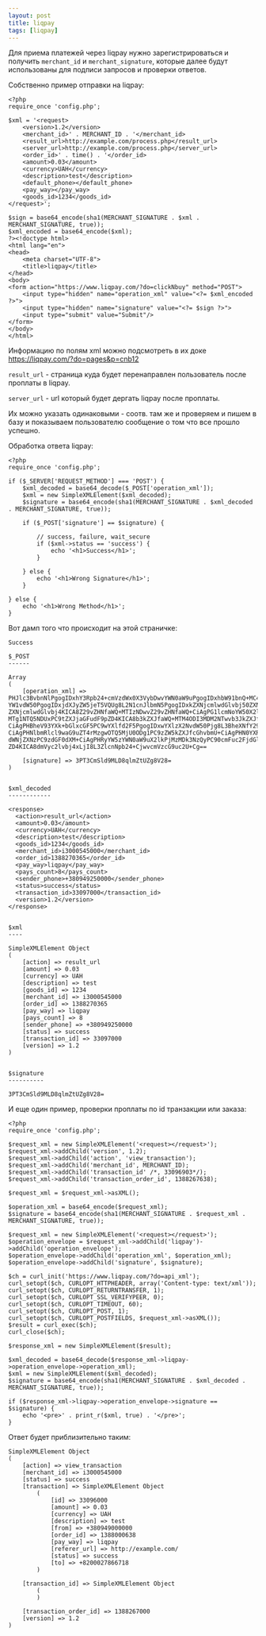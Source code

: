 ```yaml
---
layout: post
title: liqpay
tags: [liqpay]
---
```


Для приема платежей через liqpay нужно зарегистрироваться и получить `merchant_id` и `merchant_signature`, которые далее будут использованы для подписи запросов и проверки ответов.

Собственно пример отправки на liqpay:

	<?php
	require_once 'config.php';

	$xml = '<request>
		<version>1.2</version>
		<merchant_id>' . MERCHANT_ID . '</merchant_id>
		<result_url>http://example.com/process.php</result_url>
		<server_url>http://example.com/process.php</server_url>
		<order_id>' . time() . '</order_id>
		<amount>0.03</amount>
		<currency>UAH</currency>
		<description>test</description>
		<default_phone></default_phone>
		<pay_way></pay_way>
		<goods_id>1234</goods_id>
	</request>';

	$sign = base64_encode(sha1(MERCHANT_SIGNATURE . $xml . MERCHANT_SIGNATURE, true));
	$xml_encoded = base64_encode($xml);
	?><!doctype html>
	<html lang="en">
	<head>
		<meta charset="UTF-8">
		<title>liqpay</title>
	</head>
	<body>
	<form action="https://www.liqpay.com/?do=clickNbuy" method="POST">
		<input type="hidden" name="operation_xml" value="<?= $xml_encoded ?>">
		<input type="hidden" name="signature" value="<?= $sign ?>">
		<input type="submit" value="Submit"/>
	</form>
	</body>
	</html>

Информацию по полям xml можно подсмотреть в их доке https://liqpay.com/?do=pages&p=cnb12

`result_url` - страница куда будет перенаправлен пользователь после проплаты в liqpay.

`server_url` - url который будет дергать liqpay после проплаты.

Их можно указать одинаковыми - соотв. там же и проверяем и пишем в базу и показываем пользователю сообщение о том что все прошло успешно.

Обработка ответа liqpay:

	<?php
	require_once 'config.php';

	if ($_SERVER['REQUEST_METHOD'] === 'POST') {
		$xml_decoded = base64_decode($_POST['operation_xml']);
		$xml = new SimpleXMLElement($xml_decoded);
		$signature = base64_encode(sha1(MERCHANT_SIGNATURE . $xml_decoded . MERCHANT_SIGNATURE, true));

		if ($_POST['signature'] == $signature) {

			// success, failure, wait_secure
			if ($xml->status == 'success') {
				echo '<h1>Success</h1>';
			}

		} else {
			echo '<h1>Wrong Signature</h1>';
		}

	} else {
		echo '<h1>Wrong Method</h1>';
	}

Вот дамп того что происходит на этой страничке:

	Success

	$_POST
	------

	Array
	(
		[operation_xml] => PHJlc3BvbnNlPgogIDxhY3Rpb24+cmVzdWx0X3VybDwvYWN0aW9uPgogIDxhbW91bnQ+MC4wMzwv
	YW1vdW50PgogIDxjdXJyZW5jeT5VQUg8L2N1cnJlbmN5PgogIDxkZXNjcmlwdGlvbj50ZXN0PC9k
	ZXNjcmlwdGlvbj4KICA8Z29vZHNfaWQ+MTIzNDwvZ29vZHNfaWQ+CiAgPG1lcmNoYW50X2lkPmk1
	MTg1NTQ5NDUxPC9tZXJjaGFudF9pZD4KICA8b3kZXJfaWQ+MTM4ODI3MDM2NTwvb3JkZXJfaWQ+
	CiAgPHBheV93YXk+bGlxcGF5PC9wYXlfd2F5PgogIDxwYXlzX2NvdW50Pjg8L3BheXNfY291bnQ+
	CiAgPHNlbmRlcl9waG9uZT4rMzgwOTQ5MjU0ODg1PC9zZW5kZXJfcGhvbmU+CiAgPHN0YXR1cz5z
	dWNjZXNzPC9zdGF0dXM+CiAgPHRyYW5zYWN0aW9uX2lkPjMzMDk3NzQyPC90cmFuc2FjdGlvbl9p
	ZD4KICA8dmVyc2lvbj4xLjI8L3ZlcnNpb24+CjwvcmVzcG9uc2U+Cg==

		[signature] => 3PT3CmSld9MLD8qlmZtUZg8V28=
	)


	$xml_decoded
	------------

	<response>
	  <action>result_url</action>
	  <amount>0.03</amount>
	  <currency>UAH</currency>
	  <description>test</description>
	  <goods_id>1234</goods_id>
	  <merchant_id>i3000545000</merchant_id>
	  <order_id>1388270365</order_id>
	  <pay_way>liqpay</pay_way>
	  <pays_count>8</pays_count>
	  <sender_phone>+380949250000</sender_phone>
	  <status>success</status>
	  <transaction_id>33097000</transaction_id>
	  <version>1.2</version>
	</response>


	$xml
	----

	SimpleXMLElement Object
	(
		[action] => result_url
		[amount] => 0.03
		[currency] => UAH
		[description] => test
		[goods_id] => 1234
		[merchant_id] => i3000545000
		[order_id] => 1388270365
		[pay_way] => liqpay
		[pays_count] => 8
		[sender_phone] => +380949250000
		[status] => success
		[transaction_id] => 33097000
		[version] => 1.2
	)


	$signature
	----------

	3PT3CmSld9MLD8qlmZtUZg8V28=

И еще один пример, проверки проплаты по id транзакции или заказа:

	<?php
	require_once 'config.php';

	$request_xml = new SimpleXMLElement('<request></request>');
	$request_xml->addChild('version', 1.2);
	$request_xml->addChild('action', 'view_transaction');
	$request_xml->addChild('merchant_id', MERCHANT_ID);
	$request_xml->addChild('transaction_id' /*, 33096903*/);
	$request_xml->addChild('transaction_order_id', 1388267638);

	$request_xml = $request_xml->asXML();

	$operation_xml = base64_encode($request_xml);
	$signature = base64_encode(sha1(MERCHANT_SIGNATURE . $request_xml . MERCHANT_SIGNATURE, true));

	$request_xml = new SimpleXMLElement('<request></request>');
	$operation_envelope = $request_xml->addChild('liqpay')->addChild('operation_envelope');
	$operation_envelope->addChild('operation_xml', $operation_xml);
	$operation_envelope->addChild('signature', $signature);

	$ch = curl_init('https://www.liqpay.com/?do=api_xml');
	curl_setopt($ch, CURLOPT_HTTPHEADER, array('Content-type: text/xml'));
	curl_setopt($ch, CURLOPT_RETURNTRANSFER, 1);
	curl_setopt($ch, CURLOPT_SSL_VERIFYPEER, 0);
	curl_setopt($ch, CURLOPT_TIMEOUT, 60);
	curl_setopt($ch, CURLOPT_POST, 1);
	curl_setopt($ch, CURLOPT_POSTFIELDS, $request_xml->asXML());
	$result = curl_exec($ch);
	curl_close($ch);

	$response_xml = new SimpleXMLElement($result);

	$xml_decoded = base64_decode($response_xml->liqpay->operation_envelope->operation_xml);
	$xml = new SimpleXMLElement($xml_decoded);
	$signature = base64_encode(sha1(MERCHANT_SIGNATURE . $xml_decoded . MERCHANT_SIGNATURE, true));

	if ($response_xml->liqpay->operation_envelope->signature == $signature) {
		echo '<pre>' . print_r($xml, true) . '</pre>';
	}

Ответ будет приблизительно таким:

	SimpleXMLElement Object
	(
		[action] => view_transaction
		[merchant_id] => i3000545000
		[status] => success
		[transaction] => SimpleXMLElement Object
			(
				[id] => 33096000
				[amount] => 0.03
				[currency] => UAH
				[description] => test
				[from] => +380949000000
				[order_id] => 1388000638
				[pay_way] => liqpay
				[referer_url] => http://example.com/
				[status] => success
				[to] => +8200027866718
			)

		[transaction_id] => SimpleXMLElement Object
			(
			)

		[transaction_order_id] => 1388267000
		[version] => 1.2
	)

